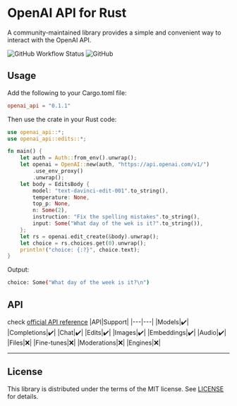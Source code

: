 # OpenAI API for Rust

A community-maintained library provides a simple and convenient way to interact with the OpenAI API.

![GitHub Workflow Status](https://img.shields.io/github/actions/workflow/status/openai-rs/openai-api/rust.yml?style=flat-square)
![GitHub](https://img.shields.io/github/license/openai-rs/openai-api?style=flat-square)

## Usage

Add the following to your Cargo.toml file:

```toml
openai_api = "0.1.1"
```

Then use the crate in your Rust code:

```rust
use openai_api::*;
use openai_api::edits::*;

fn main() {
    let auth = Auth::from_env().unwrap();
    let openai = OpenAI::new(auth, "https://api.openai.com/v1/")
        .use_env_proxy()
        .unwrap();
    let body = EditsBody {
        model: "text-davinci-edit-001".to_string(),
        temperature: None,
        top_p: None,
        n: Some(2),
        instruction: "Fix the spelling mistakes".to_string(),
        input: Some("What day of the wek is it?".to_string()),
    };
    let rs = openai.edit_create(&body).unwrap();
    let choice = rs.choices.get(0).unwrap();
    println!("choice: {:?}", choice.text);
}
```

Output:

```bash
choice: Some("What day of the week is it?\n")
```

## API

check [official API reference](https://platform.openai.com/docs/api-reference)
|API|Support|
|---|---|
|Models|✔️|
|Completions|✔️|
|Chat|✔️|
|Edits|✔️|
|Images|✔️|
|Embeddings|✔️|
|Audio|✔️|
|Files|❌|
|Fine-tunes|❌|
|Moderations|❌|
|Engines|❌|
___

## License

This library is distributed under the terms of the MIT license. See [LICENSE](LICENSE) for details.

